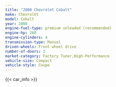 ```yaml
---
title: "2008 Chevrolet Cobalt"
make: Chevrolet
model: Cobalt
year: 2008
engine-fuel-type: premium unleaded (recommended)
engine-hp: 260
engine-cylinders: 4
transmission-type: Manual
driven-wheels: Front wheel drive
number-of-doors: 2
market-category: Factory Tuner,High-Performance
vehicle-size: Compact
vehicle-style: Coupe
---
```


{{< car_info >}}
